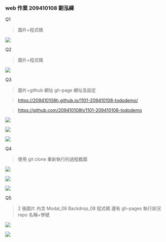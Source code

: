 ### web 作業 209410108 劉泓緯

Q1

> 圖片+程式碼

![](https://i.imgur.com/y4aEE7h.png)

Q2

> 圖片+程式碼

![](https://i.imgur.com/M5JQYg0.png)

Q3

> 圖片+github 網址 gh-page 網址及設定

> https://209410108h.github.io/1101-209410108-tododemo/

> https://github.com/209410108h/1101-209410108-tododemo

![](https://i.imgur.com/mGCGxJZ.png)

![](https://i.imgur.com/8XZZnIe.png)

![](https://i.imgur.com/CYY7PXU.png)

Q4

> 使用 git clone 重新執行的過程截圖

![](https://i.imgur.com/hNq2SFc.png)

![](https://i.imgur.com/OQZcy8U.png)

![](https://i.imgur.com/w7poVIm.png)

Q5

> 2 張圖片 內含 Modal_08 Backdrop_08 程式碼 還有 gh-pages 執行狀況 repo 名稱+學號

![](https://i.imgur.com/ij3xNA6.png)

![](https://i.imgur.com/gJcsGxt.png)
